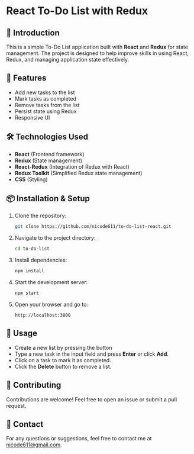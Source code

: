# React To-Do List with Redux

## 📌 Introduction
This is a simple To-Do List application built with **React** and **Redux** for state management. The project is designed to help improve skills in using React, Redux, and managing application state effectively.

## 🚀 Features
- Add new tasks to the list
- Mark tasks as completed
- Remove tasks from the list
- Persist state using Redux
- Responsive UI

## 🛠 Technologies Used
- **React** (Frontend framework)
- **Redux** (State management)
- **React-Redux** (Integration of Redux with React)
- **Redux Toolkit** (Simplified Redux state management)
- **CSS** (Styling)

## 📦 Installation & Setup
1. Clone the repository:
   ```bash
   git clone https://github.com/nicode611/to-do-list-react.git
   ```
2. Navigate to the project directory:
   ```bash
   cd to-do-list
   ```
3. Install dependencies:
   ```bash
   npm install
   ```
4. Start the development server:
   ```bash
   npm start
   ```
5. Open your browser and go to:
   ```
   http://localhost:3000
   ```

## 📝 Usage
- Create a new list by pressing the button
- Type a new task in the input field and press **Enter** or click **Add**.
- Click on a task to mark it as completed.
- Click the **Delete** button to remove a list.

## 🤝 Contributing
Contributions are welcome! Feel free to open an issue or submit a pull request.

## 📧 Contact
For any questions or suggestions, feel free to contact me at [nicode611@gmail.com](mailto:nicode611@gmail.com).

